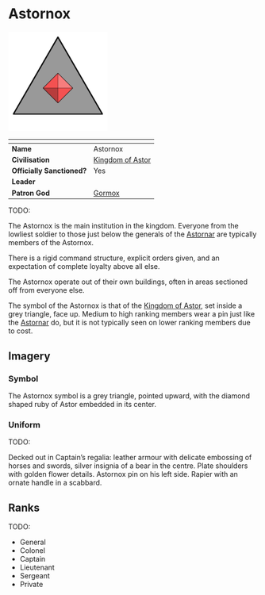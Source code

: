 # Astornox

<img src="../../../../images/organisations/astornox.png" height="200" />

| []() | |
| --- | --- |
| **Name** | Astornox |
| **Civilisation** | [Kingdom of Astor](../README.md) |
| **Officially Sanctioned?** | Yes |
| **Leader** | |
| **Patron God** | [Gormox](../../../gods/gods/gormox.md) |

TODO:

The Astornox is the main institution in the kingdom. Everyone from the lowliest soldier to those just below the generals of the [Astornar](astornar.md) are typically members of the Astornox.

There is a rigid command structure, explicit orders given, and an expectation of complete loyalty above all else.

The Astornox operate out of their own buildings, often in areas sectioned off from everyone else.

The symbol of the Astornox is that of the [Kingdom of Astor](../README.md), set inside a grey triangle, face up. Medium to high ranking members wear a pin just like the [Astornar](astornar.md) do, but it is not typically seen on lower ranking members due to cost.

## Imagery

### Symbol

The Astornox symbol is a grey triangle, pointed upward, with the diamond shaped ruby of Astor embedded in its center.

### Uniform

TODO:

Decked out in Captain’s regalia: leather armour with delicate embossing of horses and swords, silver insignia of a bear in the centre. Plate shoulders with golden flower details. Astornox pin on his left side. Rapier with an ornate handle in a scabbard.

## Ranks

TODO:

- General
- Colonel
- Captain
- Lieutenant
- Sergeant
- Private
